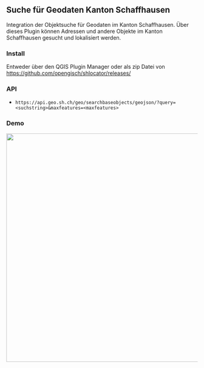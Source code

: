 ## Suche für Geodaten Kanton Schaffhausen

Integration der Objektsuche für Geodaten im Kanton Schaffhausen. Über dieses Plugin können Adressen und andere Objekte im Kanton Schaffhausen gesucht und lokalisiert werden.

### Install

Entweder über den QGIS Plugin Manager oder als zip Datei von https://github.com/opengisch/shlocator/releases/

### API

* `https://api.geo.sh.ch/geo/searchbaseobjects/geojson/?query=<suchstring>&maxfeatures=<maxfeatures>`

### Demo

<img src="/doc/demo.gif?raw=true" width="600px">
